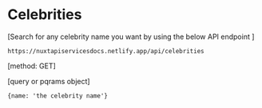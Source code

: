 # Celebrities

[Search for any celebrity name you want by using the below API endpoint ]
```
https://nuxtapiservicesdocs.netlify.app/api/celebrities
```
[method: GET]

[query or pqrams object]
```
{name: 'the celebrity name'}
```